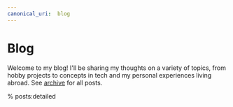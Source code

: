 ```yaml
---
canonical_uri:  blog
---
```


# Blog

Welcome to my blog! I'll be sharing my thoughts on a variety of topics, from hobby projects to concepts in tech and my personal experiences living abroad. See [archive](archive) for all posts.

% posts:detailed
